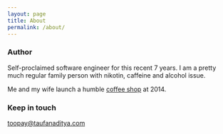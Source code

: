 ```yaml
---
layout: page
title: About
permalink: /about/
---
```


### Author

Self-proclaimed software engineer for this recent 7 years. I am a pretty much regular family person with nikotin, caffeine and alcohol issue.

Me and my wife launch a humble [coffee shop](https://facebook.com/jeycoffee) at 2014.

### Keep in touch

[toopay@taufanaditya.com](mailto:toopay@taufanaditya.com)